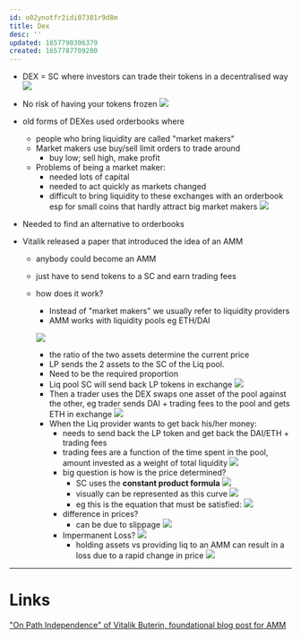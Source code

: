 ```yaml
---
id: o02ynotfr2idi07301r9d8m
title: Dex
desc: ''
updated: 1657790306379
created: 1657787709280
---
```


- DEX = SC where investors can trade their tokens in a decentralised way
![](./assets/images/dex1.png)

- No risk of having your tokens frozen
![](./assets/images/dex2.png)
- old forms of DEXes used orderbooks where
  - people who bring liquidity are called "market makers"
  - Market makers use buy/sell limit orders to trade around
    - buy low; sell high, make profit
  - Problems of being a market maker:
    - needed lots of capital
    - needed to act quickly as markets changed
    - difficult to bring liquidity to these exchanges with an orderbook esp for small coins that hardly attract big market makers
![](./assets/images/dex3.png)

- Needed to find an alternative to orderbooks
- Vitalik released a paper that introduced the idea of an AMM
  - anybody could become an AMM
  - just have to send tokens to a SC and earn trading fees
  - how does it work?
    - Instead of "market makers" we usually refer to liquidity providers
    - AMM works with liquidity pools eg ETH/DAI

    ![](./assets/images/dex4.png)
    - the ratio of the two assets determine the current price
    - LP sends the 2 assets to the SC of the Liq pool. 
    - Need to be the required proportion
    - Liq pool SC will send back LP tokens in exchange
    ![](./assets/images/dex5.png)
    - Then a trader uses the DEX swaps one asset of the pool against the other, eg trader sends DAI + trading fees to the pool and gets ETH in exchange
    ![](./assets/images/dex6.png)
    - When the Liq provider wants to get back his/her money: 
      - needs to send back the LP token and get back the DAI/ETH + trading fees 
      - trading fees are a function of the time spent in the pool, amount invested as a weight of total liquidity
      ![](./assets/images/dex7.png)
      - big question is how is the price determined?
        - SC uses the **constant product formula**
        ![](./assets/images/dex8.png)
        - visually can be represented as this curve
        ![](./assets/images/dex9.png)
        - eg this is the equation that must be satisfied:
        ![](./assets/images/dex10.png)
      - difference in prices?
        - can be due to slippage
        ![](./assets/images/dex11.png)
      - Impermanent Loss?
      ![](./assets/images/dex12.png)
        - holding assets vs providing liq to an AMM can result in a loss due to a rapid change in price
        ![](./assets/images/dex13.png)


---

# Links

["On Path Independence" of Vitalik Buterin, foundational blog post for AMM](https://vitalik.ca/general/2017/06/22/marketmakers.html)
